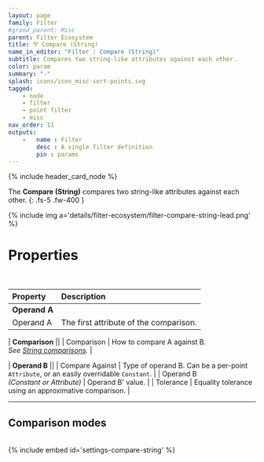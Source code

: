 ```yaml
---
layout: page
family: Filter
#grand_parent: Misc
parent: Filter Ecosystem
title: 🝖 Compare (String)
name_in_editor: "Filter : Compare (String)"
subtitle: Compares two string-like attributes against each other.
color: param
summary: "-"
splash: icons/icon_misc-sort-points.svg
tagged: 
    - node
    - filter
    - point filter
    - misc
nav_order: 11
outputs:
    -   name : Filter
        desc : A single filter definition
        pin : params
---
```


{% include header_card_node %}

The **Compare (String)** compares two string-like attributes against each other.
{: .fs-5 .fw-400 } 

{% include img a='details/filter-ecosystem/filter-compare-string-lead.png' %}

# Properties
<br>

| Property       | Description          |
|:-------------|:------------------|
| **Operand A**          ||
| Operand A          | The first attribute of the comparison. |

| **Comparison**          ||
| Comparison | How to compare A against B.<br>*See [String comparisons](/PCGExtendedToolkit/doc-general/comparisons.html#string-comparisons).* |

| **Operand B**          ||
| Compare Against | Type of operand B. Can be a per-point `Attribute`, or an easily overridable `Constant`. |
| Operand B <br>*(Constant or Attribute)* | Operand B' value. |
| Tolerance | Equality tolerance using an approximative comparison. |

---
## Comparison modes
<br>
{% include embed id='settings-compare-string' %}